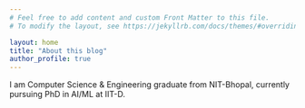 ```yaml
---
# Feel free to add content and custom Front Matter to this file.
# To modify the layout, see https://jekyllrb.com/docs/themes/#overriding-theme-defaults

layout: home
title: "About this blog"
author_profile: true
---
```



I am Computer Science & Engineering graduate from NIT-Bhopal, currently pursuing PhD in AI/ML at IIT-D. 
